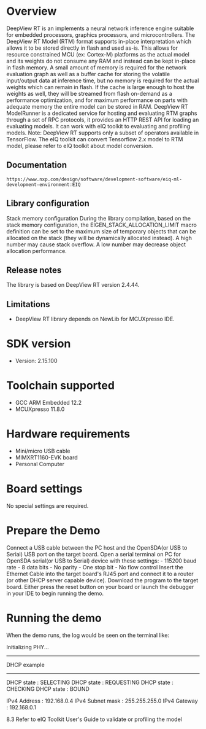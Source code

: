 Overview
========
DeepView RT is an implements a neural network inference engine suitable for embedded processors,
graphics processors, and microcontrollers. The DeepView RT Model (RTM) format supports in-place
interpretation which allows it to be stored directly in flash and used as-is. This allows for 
resource constrained MCU (ex: Cortex-M) platforms as the actual model and its weights do not 
consume any RAM and instead can be kept in-place in flash memory. A small amount of memory is
required for the network evaluation graph as well as a buffer cache for storing the volatile 
input/output data at inference time, but no memory is required for the actual weights which can
remain in flash. If the cache is large enough to host the weights as well, they will be streamed
from flash on-demand as a performance optimization, and for maximum performance on parts with 
adequate memory the entire model can be stored in RAM.
DeepView RT ModelRunner is a dedicated service for hosting and evaluating RTM graphs through a
set of RPC protocols, it provides an HTTP REST API for loading an evaluating models. It can work
with eIQ toolkit to evaluating and profiling models. 
Note: DeepView RT supports only a subset of operators available in
      TensorFlow. The eIQ toolkit can convert Tensorflow 2.x model to RTM model, please refer to
      eIQ toolkit about model conversion. 


Documentation
----------------
    https://www.nxp.com/design/software/development-software/eiq-ml-development-environment:EIQ

Library configuration
------------------------
 Stack memory configuration
 During the library compilation, based on the stack memory configuration,
 the EIGEN_STACK_ALLOCATION_LIMIT macro definition can be set to the maximum
 size of temporary objects that can be allocated on the stack
 (they will be dynamically allocated instead). A high number may cause stack
 overflow. A low number may decrease object allocation performance.

Release notes
----------------
The library is based on DeepView RT version 2.4.44.

Limitations
--------------
* DeepView RT library depends on NewLib for MCUXpresso IDE.


SDK version
===========
- Version: 2.15.100

Toolchain supported
===================
- GCC ARM Embedded  12.2
- MCUXpresso  11.8.0

Hardware requirements
=====================
- Mini/micro USB cable
- MIMXRT1160-EVK board
- Personal Computer

Board settings
==============
No special settings are required.

Prepare the Demo
================
 Connect a USB cable between the PC host and the OpenSDA(or USB to Serial) USB port on the target board.
 Open a serial terminal on PC for OpenSDA serial(or USB to Serial) device with these settings:
    - 115200 baud rate
    - 8 data bits
    - No parity
    - One stop bit
    - No flow control
 Insert the Ethernet Cable into the target board's RJ45 port and connect it to a router (or other DHCP server capable device).
 Download the program to the target board.
 Either press the reset button on your board or launch the debugger in your IDE to begin running the demo.

Running the demo
================
When the demo runs, the log would be seen on the terminal like:

Initializing PHY...

************************************************
 DHCP example
************************************************
 DHCP state       : SELECTING
 DHCP state       : REQUESTING
 DHCP state       : CHECKING
 DHCP state       : BOUND

 IPv4 Address     : 192.168.0.4
 IPv4 Subnet mask : 255.255.255.0
 IPv4 Gateway     : 192.168.0.1

8.3 Refer to eIQ Toolkit User's Guide to validate or profiling the model
